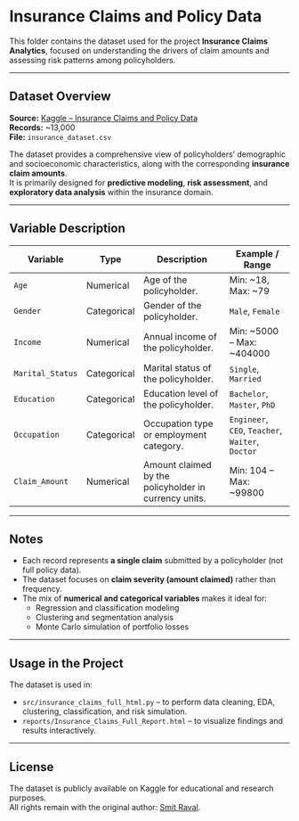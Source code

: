 # Insurance Claims and Policy Data

This folder contains the dataset used for the project **Insurance Claims Analytics**, focused on understanding the drivers of claim amounts and assessing risk patterns among policyholders.

---

## Dataset Overview

**Source:** [Kaggle – Insurance Claims and Policy Data](https://www.kaggle.com/datasets/ravalsmit/insurance-claims-and-policy-data)  
**Records:** ~13,000  
**File:** `insurance_dataset.csv`

The dataset provides a comprehensive view of policyholders’ demographic and socioeconomic characteristics, along with the corresponding **insurance claim amounts**.  
It is primarily designed for **predictive modeling**, **risk assessment**, and **exploratory data analysis** within the insurance domain.

---

## Variable Description

| Variable | Type | Description | Example / Range |
|-----------|-------|--------------|----------------|
| `Age` | Numerical | Age of the policyholder. | Min: ~18, Max: ~79 |
| `Gender` | Categorical | Gender of the policyholder. | `Male`, `Female` |
| `Income` | Numerical | Annual income of the policyholder. | Min: ~5000 – Max: ~404000 |
| `Marital_Status` | Categorical | Marital status of the policyholder. | `Single`, `Married`|
| `Education` | Categorical | Education level of the policyholder. | `Bachelor`, `Master`, `PhD`|
| `Occupation` | Categorical | Occupation type or employment category. | `Engineer`, `CEO`, `Teacher`, `Waiter`, `Doctor`|
| `Claim_Amount` | Numerical | Amount claimed by the policyholder in currency units. | Min: 104 – Max: ~99800 |

---

## Notes

- Each record represents **a single claim** submitted by a policyholder (not full policy data).  
- The dataset focuses on **claim severity (amount claimed)** rather than frequency.  
- The mix of **numerical and categorical variables** makes it ideal for:
  - Regression and classification modeling  
  - Clustering and segmentation analysis  
  - Monte Carlo simulation of portfolio losses  

---

## Usage in the Project

The dataset is used in:
- `src/insurance_claims_full_html.py` – to perform data cleaning, EDA, clustering, classification, and risk simulation.  
- `reports/Insurance_Claims_Full_Report.html` – to visualize findings and results interactively.

---

## License

The dataset is publicly available on Kaggle for educational and research purposes.  
All rights remain with the original author: [Smit Raval](https://www.kaggle.com/ravalsmit).

